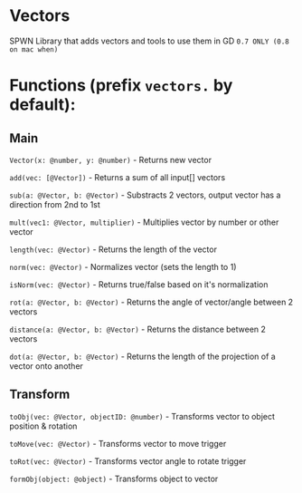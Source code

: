 # Vectors
SPWN Library that adds vectors and tools to use them in GD
`0.7 ONLY (0.8 on mac when)`

# Functions (prefix `vectors.` by default):
## Main
`Vector(x: @number, y: @number)` - Returns new vector

`add(vec: [@Vector])` - Returns a sum of all input[] vectors

`sub(a: @Vector, b: @Vector)` - Substracts 2 vectors, output vector has a direction from 2nd to 1st

`mult(vec1: @Vector, multiplier)` - Multiplies vector by number or other vector

`length(vec: @Vector)` - Returns the length of the vector

`norm(vec: @Vector)` - Normalizes vector (sets the length to 1)

`isNorm(vec: @Vector)` - Returns true/false based on it's normalization

`rot(a: @Vector, b: @Vector)` - Returns the angle of vector/angle between 2 vectors

`distance(a: @Vector, b: @Vector)` - Returns the distance between 2 vectors

`dot(a: @Vector, b: @Vector)` - Returns the length of the projection of a vector onto another

## Transform
`toObj(vec: @Vector, objectID: @number)` - Transforms vector to object position & rotation

`toMove(vec: @Vector)` - Transforms vector to move trigger

`toRot(vec: @Vector)` - Transforms vector angle to rotate trigger

`formObj(object: @object)` - Transforms object to vector
